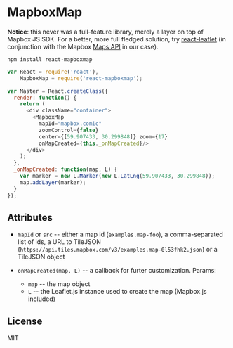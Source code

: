 MapboxMap
==========

**Notice**: this never was a full-feature library, merely a layer on top of Mapbox JS SDK. For a better, more full fledged solution, try [react-leaflet](https://github.com/PaulLeCam/react-leaflet) (in conjunction with the Mapbox [Maps API](https://www.mapbox.com/api-documentation/#maps) in our case).

```
npm install react-mapboxmap
```

```js
var React = require('react'),
    MapboxMap = require('react-mapboxmap');

var Master = React.createClass({
  render: function() {
    return (
      <div className="container">
        <MapboxMap
          mapId="mapbox.comic"
          zoomControl={false}
          center={[59.907433, 30.299848]} zoom={17}
          onMapCreated={this._onMapCreated}/>
      </div>
    );
  },
  _onMapCreated: function(map, L) {
    var marker = new L.Marker(new L.LatLng(59.907433, 30.299848));
    map.addLayer(marker);
  }
});
```

Attributes
-----------

* `mapId` or `src` -- either a map id (`examples.map-foo`), a comma-separated list of ids, a URL to TileJSON (`https://api.tiles.mapbox.com/v3/examples.map-0l53fhk2.json`) or a TileJSON object

* `onMapCreated(map, L)` -- a callback for furter customization. Params:

    - `map` -- the map object
    - `L` -- the Leaflet.js instance used to create the map (Mapbox.js included)

License
--------

MIT
